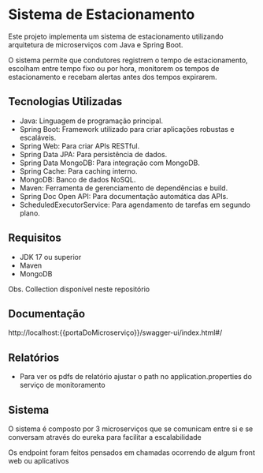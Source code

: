 # Sistema de Estacionamento
Este projeto implementa um sistema de estacionamento utilizando arquitetura de microserviços com Java e Spring Boot.

O sistema permite que condutores registrem o tempo de estacionamento, escolham entre tempo fixo ou por hora, monitorem os tempos de estacionamento e recebam alertas antes dos tempos expirarem.

## Tecnologias Utilizadas
 - Java: Linguagem de programação principal.
 - Spring Boot: Framework utilizado para criar aplicações robustas e escaláveis.
 - Spring Web: Para criar APIs RESTful.
 - Spring Data JPA: Para persistência de dados.
 - Spring Data MongoDB: Para integração com MongoDB.
 - Spring Cache: Para caching interno.
 - MongoDB: Banco de dados NoSQL.
 - Maven: Ferramenta de gerenciamento de dependências e build.
 - Spring Doc Open API: Para documentação automática das APIs.
 - ScheduledExecutorService: Para agendamento de tarefas em segundo plano.


## Requisitos

- JDK 17 ou superior
- Maven
- MongoDB

Obs. Collection disponível neste repositório

## Documentação
http://localhost:{{portaDoMicroserviço}}/swagger-ui/index.html#/

## Relatórios
 - Para ver os pdfs de relatório ajustar o path no application.properties do serviço de monitoramento

## Sistema
O sistema é composto por 3 microserviços que se comunicam entre si e se conversam através do eureka para facilitar a escalabilidade

Os endpoint foram feitos pensados em chamadas ocorrendo de algum front web ou aplicativos



